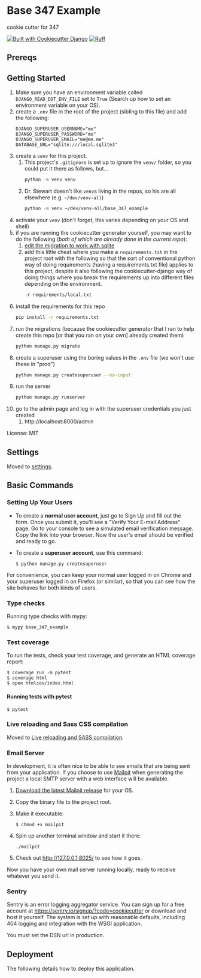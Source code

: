 # Base 347 Example

cookie cutter for 347

[![Built with Cookiecutter Django](https://img.shields.io/badge/built%20with-Cookiecutter%20Django-ff69b4.svg?logo=cookiecutter)](https://github.com/cookiecutter/cookiecutter-django/)
[![Ruff](https://img.shields.io/endpoint?url=https://raw.githubusercontent.com/astral-sh/ruff/main/assets/badge/v2.json)](https://github.com/astral-sh/ruff)


## Prereqs

## Getting Started
1. Make sure you have an environment variable called `DJANGO_READ_DOT_ENV_FILE` set to `True` (Search up how to set an environment variable on your OS).
1. create a `.env` file in the root of the project (sibling to this file) and add the following:
    ```env
    DJANGO_SUPERUSER_USERNAME="me"
    DJANGO_SUPERUSER_PASSWORD="me"
    DJANGO_SUPERUSER_EMAIL="me@me.me"
    DATABASE_URL="sqlite:///local.sqlite3"
    ```
1. create a `venv` for this project.
    1. This project's `.gitignore` is set up to ignore the `venv/` folder, so you could put it there as follows, but...
        ```bash
        python -m venv venv
        ```
    2. Dr. Stewart doesn't like `venv`s living in the repos, so his are all elsewhere (e.g. `~/dev/venv-all`)
        ```bash
        python -m venv ~/dev/venv-all/base_347_example
        ```
2. activate your `venv` (don't forget, this varies depending on your OS and shell)
3. if you are running the cookiecutter generator yourself, you may want to do the following (_both of which are already done in the current repo_):
    1. [edit the migration to work with sqlite](https://blog.tafkas.net/2024/04/17/using-cookiecutter-django-with-sqlite/)
    2. add this little cheat where you make a `requirements.txt` in the project root with the following so that the sort of conventional python way of doing requirements (having a requirements.txt file) applies to this project, despite it also following the cookiecutter-django way of doing things where you break the requirements up into different files depending on the environment.
        ```txt
        -r requirements/local.txt

        ```
4. install the requirements for this repo
    ```bash
    pip install -r requirements.txt
    ```
5. run the migrations (because the cookiecutter generator that I ran to help create this repo [or that you ran on your own] already created them)
    ```bash
    python manage.py migrate
    ```
6. create a superuser using the boring values in the `.env` file (we won't use these in "prod")
    ```bash
    python manage.py createsuperuser --no-input
    ```
7. run the server
    ```bash
    python manage.py runserver
    ```
8. go to the admin page and log in with the superuser credentials you just created
    1. http://localhost:8000/admin


License: MIT

## Settings

Moved to [settings](https://cookiecutter-django.readthedocs.io/en/latest/1-getting-started/settings.html).

## Basic Commands

### Setting Up Your Users

- To create a **normal user account**, just go to Sign Up and fill out the form. Once you submit it, you'll see a "Verify Your E-mail Address" page. Go to your console to see a simulated email verification message. Copy the link into your browser. Now the user's email should be verified and ready to go.

- To create a **superuser account**, use this command:

      $ python manage.py createsuperuser

For convenience, you can keep your normal user logged in on Chrome and your superuser logged in on Firefox (or similar), so that you can see how the site behaves for both kinds of users.

### Type checks

Running type checks with mypy:

    $ mypy base_347_example

### Test coverage

To run the tests, check your test coverage, and generate an HTML coverage report:

    $ coverage run -m pytest
    $ coverage html
    $ open htmlcov/index.html

#### Running tests with pytest

    $ pytest

### Live reloading and Sass CSS compilation

Moved to [Live reloading and SASS compilation](https://cookiecutter-django.readthedocs.io/en/latest/2-local-development/developing-locally.html#using-webpack-or-gulp).

### Email Server

In development, it is often nice to be able to see emails that are being sent from your application. If you choose to use [Mailpit](https://github.com/axllent/mailpit) when generating the project a local SMTP server with a web interface will be available.

1.  [Download the latest Mailpit release](https://github.com/axllent/mailpit/releases) for your OS.

2.  Copy the binary file to the project root.

3.  Make it executable:

        $ chmod +x mailpit

4.  Spin up another terminal window and start it there:

        ./mailpit

5.  Check out <http://127.0.0.1:8025/> to see how it goes.

Now you have your own mail server running locally, ready to receive whatever you send it.

### Sentry

Sentry is an error logging aggregator service. You can sign up for a free account at <https://sentry.io/signup/?code=cookiecutter> or download and host it yourself.
The system is set up with reasonable defaults, including 404 logging and integration with the WSGI application.

You must set the DSN url in production.

## Deployment

The following details how to deploy this application.
